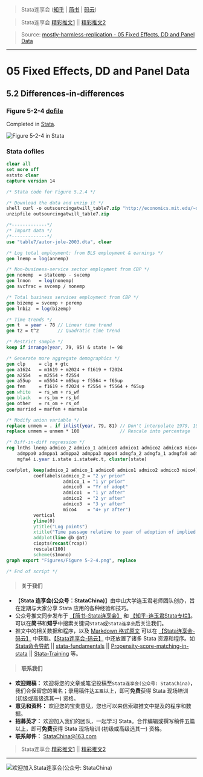 > Stata连享会 ([知乎](https://zhuanlan.zhihu.com/arlion) | [简书](http://www.jianshu.com/u/69a30474ef33) | [码云](https://gitee.com/arlionn))

> Stata连享会 [精彩推文1](https://gitee.com/arlionn/stata_training/blob/master/README.md)  || [精彩推文2](https://github.com/arlionn/stata/blob/master/README.md)



> Source: [mostly-harmless-replication - 05 Fixed Effects, DD and Panel Data](https://github.com/vikjam/mostly-harmless-replication/blob/master/05%20Fixed%20Effects%2C%20DD%20and%20Panel%20Data/05%20Fixed%20Effects%2C%20DD%20and%20Panel%20Data.md)

----

# 05 Fixed Effects, DD and Panel Data
## 5.2 Differences-in-differences

### Figure 5-2-4  [dofile](https://github.com/vikjam/mostly-harmless-replication/blob/master/05%20Fixed%20Effects%2C%20DD%20and%20Panel%20Data/Figure%205-2-4.do)

Completed in [Stata](https://github.com/vikjam/mostly-harmless-replication/blob/master/05%20Fixed%20Effects%2C%20DD%20and%20Panel%20Data/Figure%205-2-4.do).

![Figure 5-2-4 in Stata](https://upload-images.jianshu.io/upload_images/7692714-2c2995cac8ebbac0.png?imageMogr2/auto-orient/strip%7CimageView2/2/w/1240)






### Stata dofiles
```stata
clear all
set more off
eststo clear
capture version 14

/* Stata code for Figure 5.2.4 */

/* Download the data and unzip it */
shell curl -o outsourcingatwill_table7.zip "http://economics.mit.edu/~dautor/outsourcingatwill_table7.zip"
unzipfile outsourcingatwill_table7.zip

/*-------------*/
/* Import data */
/*-------------*/
use "table7/autor-jole-2003.dta", clear

/* Log total employment: from BLS employment & earnings */
gen lnemp = log(annemp)

/* Non-business-service sector employment from CBP */
gen nonemp  = stateemp - svcemp
gen lnnon   = log(nonemp)
gen svcfrac = svcemp / nonemp

/* Total business services employment from CBP */
gen bizemp = svcemp + peremp
gen lnbiz  = log(bizemp)

/* Time trends */
gen t  = year - 78 // Linear time trend
gen t2 = t^2       // Quadratic time trend

/* Restrict sample */
keep if inrange(year, 79, 95) & state != 98

/* Generate more aggregate demographics */
gen clp     = clg + gtc
gen a1624   = m1619 + m2024 + f1619 + f2024
gen a2554   = m2554 + f2554
gen a55up   = m5564 + m65up + f5564 + f65up
gen fem     = f1619 + f2024 + f2554 + f5564 + f65up
gen white   = rs_wm + rs_wf
gen black   = rs_bm + rs_bf
gen other   = rs_om + rs_of
gen married = marfem + marmale

/* Modify union variable */
replace unmem = . if inlist(year, 79, 81) // Don't interpolate 1979, 1981
replace unmem = unmem * 100               // Rescale into percentage

/* Diff-in-diff regression */
reg lnths lnemp admico_2 admico_1 admico0 admico1 admico2 admico3 mico4 admppa_2 admppa_1   ///
    admppa0 admppa1 admppa2 admppa3 mppa4 admgfa_2 admgfa_1 admgfa0 admgfa1 admgfa2 admgfa3 ///
    mgfa4 i.year i.state i.state#c.t, cluster(state)

coefplot, keep(admico_2 admico_1 admico0 admico1 admico2 admico3 mico4)                     ///
          coeflabels(admico_2 = "2 yr prior"                                                ///
                     admico_1 = "1 yr prior"                                                ///
                     admico0  = "Yr of adopt"                                               ///
                     admico1  = "1 yr after"                                                ///
                     admico2  = "2 yr after"                                                ///
                     admico3  = "3 yr after"                                                ///
                     mico4    = "4+ yr after")                                              ///
          vertical                                                                          ///
          yline(0)                                                                          ///
          ytitle("Log points")                                                              ///
          xtitle("Time passage relative to year of adoption of implied contract exception") ///
          addplot(line @b @at)                                                              ///
          ciopts(recast(rcap))                                                              ///
          rescale(100)                                                                      ///
          scheme(s1mono)
graph export "Figures/Figure 5-2-4.png", replace

/* End of script */
```

>#### 关于我们
- 【**Stata 连享会(公众号：StataChina)**】由中山大学连玉君老师团队创办，旨在定期与大家分享 Stata 应用的各种经验和技巧。
- 公众号推文同步发布于 [【简书-Stata连享会】](http://www.jianshu.com/u/69a30474ef33) 和 [【知乎-连玉君Stata专栏】](https://www.zhihu.com/people/arlionn)。可以在**简书**和**知乎**中搜索关键词`Stata`或`Stata连享会`后关注我们。
- 推文中的相关数据和程序，以及 [Markdown 格式原文](https://gitee.com/arlionn/jianshu) 可以在 [【Stata连享会-码云】](https://gitee.com/arlionn) 中获取。[【Stata连享会-码云】](https://gitee.com/arlionn) 中还放置了诸多 Stata 资源和程序。如 [Stata命令导航](https://gitee.com/arlionn/stata/wikis/Home) ||  [stata-fundamentals](https://gitee.com/arlionn/stata-fundamentals) ||  [Propensity-score-matching-in-stata](https://gitee.com/arlionn/propensity-score-matching-in-stata) || [Stata-Training](https://gitee.com/arlionn/StataTraining) 等。


>#### 联系我们
- **欢迎赐稿：** 欢迎将您的文章或笔记投稿至`Stata连享会(公众号: StataChina)`，我们会保留您的署名；录用稿件达`五篇`以上，即可**免费**获得 Stata 现场培训 (初级或高级选其一) 资格。
- **意见和资料：** 欢迎您的宝贵意见，您也可以来信索取推文中提及的程序和数据。
- **招募英才：** 欢迎加入我们的团队，一起学习 Stata。合作编辑或撰写稿件五篇以上，即可**免费**获得 Stata 现场培训 (初级或高级选其一) 资格。
- **联系邮件：** StataChina@163.com

> Stata连享会 [精彩推文1](https://gitee.com/arlionn/stata_training/blob/master/README.md)  || [精彩推文2](https://github.com/arlionn/stata/blob/master/README.md)



---
![欢迎加入Stata连享会(公众号: StataChina)](http://upload-images.jianshu.io/upload_images/7692714-a46a75047303c4b7.jpg?imageMogr2/auto-orient/strip%7CimageView2/2/w/1240 "扫码关注 Stata 连享会")
